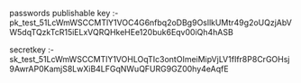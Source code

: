 passwords 
publishable key :-  pk_test_51LcWmWSCCMTlY1VOC4G6nfbq2oDBg9OsllkUMtr49g2oUQzjAbVW5dqTQzkTcR15iELxVQRQHkeHEe120buk6Eqv00iQh4hASB 


secretkey :- 
sk_test_51LcWmWSCCMTlY1VOHLOqTIc3ontOImeiMipVjLV1fIfr8P8CrGOHsj9AwrAP0KamjS8LwXiB4LFGqNWuQFURG9GZ00hy4eAqfE